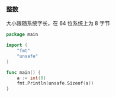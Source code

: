 ### 整数

大小跟随系统字长，在 64 位系统上为 8 字节

```go
package main

import (
	"fmt"
	"unsafe"
)

func main() {
    a := int(0)
    fmt.Println(unsafe.Sizeof(a))
}
```
